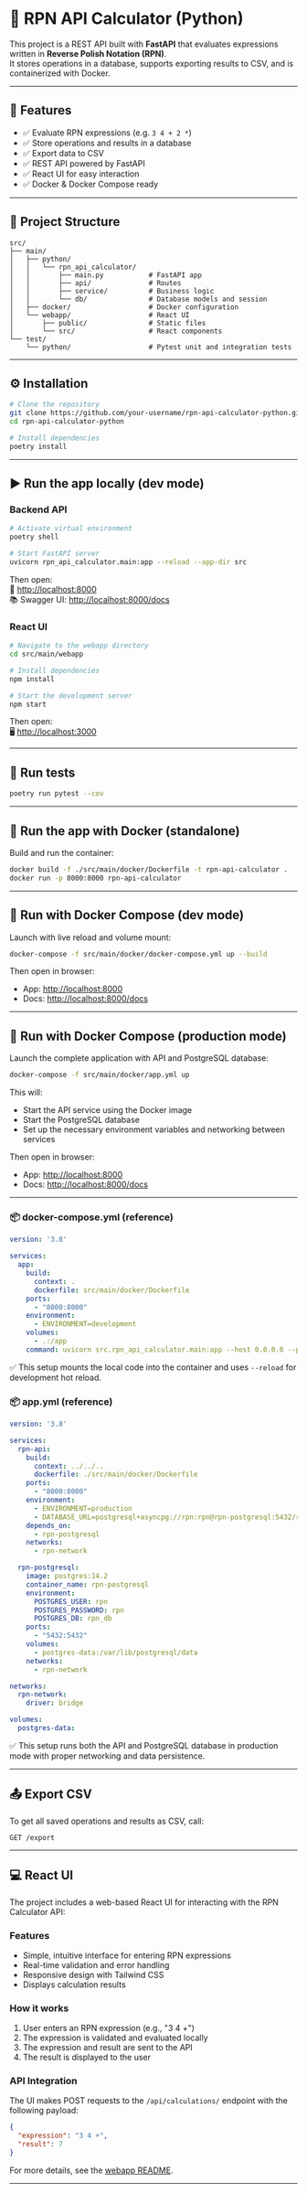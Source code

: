 # 🧮 RPN API Calculator (Python)

This project is a REST API built with **FastAPI** that evaluates expressions written in **Reverse Polish Notation (RPN)**.  
It stores operations in a database, supports exporting results to CSV, and is containerized with Docker.

---

## 🚀 Features

- ✅ Evaluate RPN expressions (e.g. `3 4 + 2 *`)
- ✅ Store operations and results in a database
- ✅ Export data to CSV
- ✅ REST API powered by FastAPI
- ✅ React UI for easy interaction
- ✅ Docker & Docker Compose ready

---

## 🧱 Project Structure

```
src/
├── main/
│   ├── python/
│   │   └── rpn_api_calculator/
│   │       ├── main.py           # FastAPI app
│   │       ├── api/              # Routes
│   │       ├── service/          # Business logic
│   │       └── db/               # Database models and session
│   ├── docker/                   # Docker configuration
│   └── webapp/                   # React UI
│       ├── public/               # Static files
│       └── src/                  # React components
└── test/
    └── python/                   # Pytest unit and integration tests
```

---

## ⚙️ Installation

```bash
# Clone the repository
git clone https://github.com/your-username/rpn-api-calculator-python.git
cd rpn-api-calculator-python

# Install dependencies
poetry install
```

---

## ▶️ Run the app locally (dev mode)

### Backend API

```bash
# Activate virtual environment
poetry shell

# Start FastAPI server
uvicorn rpn_api_calculator.main:app --reload --app-dir src
```

Then open:  
📍 [http://localhost:8000](http://localhost:8000)  
📚 Swagger UI: [http://localhost:8000/docs](http://localhost:8000/docs)

### React UI

```bash
# Navigate to the webapp directory
cd src/main/webapp

# Install dependencies
npm install

# Start the development server
npm start
```

Then open:  
🖥️ [http://localhost:3000](http://localhost:3000)

---

## 🧪 Run tests

```bash
poetry run pytest --cov
```

---

## 🐳 Run the app with Docker (standalone)

Build and run the container:
```bash
docker build -f ./src/main/docker/Dockerfile -t rpn-api-calculator .
docker run -p 8000:8000 rpn-api-calculator
```

---

## 🐙 Run with Docker Compose (dev mode)

Launch with live reload and volume mount:

```bash
docker-compose -f src/main/docker/docker-compose.yml up --build
```

Then open in browser:
- App: [http://localhost:8000](http://localhost:8000)
- Docs: [http://localhost:8000/docs](http://localhost:8000/docs)

---

## 🐙 Run with Docker Compose (production mode)

Launch the complete application with API and PostgreSQL database:

```bash
docker-compose -f src/main/docker/app.yml up
```

This will:
- Start the API service using the Docker image
- Start the PostgreSQL database
- Set up the necessary environment variables and networking between services

Then open in browser:
- App: [http://localhost:8000](http://localhost:8000)
- Docs: [http://localhost:8000/docs](http://localhost:8000/docs)

---

### 📦 docker-compose.yml (reference)

```yaml
version: '3.8'

services:
  app:
    build:
      context: .
      dockerfile: src/main/docker/Dockerfile
    ports:
      - "8000:8000"
    environment:
      - ENVIRONMENT=development
    volumes:
      - .:/app
    command: uvicorn src.rpn_api_calculator.main:app --host 0.0.0.0 --port 8000 --reload
```

✅ This setup mounts the local code into the container and uses `--reload` for development hot reload.

### 📦 app.yml (reference)

```yaml
version: '3.8'

services:
  rpn-api:
    build:
      context: ../../..
      dockerfile: ./src/main/docker/Dockerfile
    ports:
      - "8000:8000"
    environment:
      - ENVIRONMENT=production
      - DATABASE_URL=postgresql+asyncpg://rpn:rpn@rpn-postgresql:5432/rpn_db
    depends_on:
      - rpn-postgresql
    networks:
      - rpn-network

  rpn-postgresql:
    image: postgres:14.2
    container_name: rpn-postgresql
    environment:
      POSTGRES_USER: rpn
      POSTGRES_PASSWORD: rpn
      POSTGRES_DB: rpn_db
    ports:
      - "5432:5432"
    volumes:
      - postgres-data:/var/lib/postgresql/data
    networks:
      - rpn-network

networks:
  rpn-network:
    driver: bridge

volumes:
  postgres-data:
```

✅ This setup runs both the API and PostgreSQL database in production mode with proper networking and data persistence.

---

## 📤 Export CSV

To get all saved operations and results as CSV, call:

```
GET /export
```

---

## 💻 React UI

The project includes a web-based React UI for interacting with the RPN Calculator API:

### Features

- Simple, intuitive interface for entering RPN expressions
- Real-time validation and error handling
- Responsive design with Tailwind CSS
- Displays calculation results

### How it works

1. User enters an RPN expression (e.g., "3 4 +")
2. The expression is validated and evaluated locally
3. The expression and result are sent to the API
4. The result is displayed to the user

### API Integration

The UI makes POST requests to the `/api/calculations/` endpoint with the following payload:

```json
{
  "expression": "3 4 +",
  "result": 7
}
```

For more details, see the [webapp README](src/main/webapp/README.md).

---
